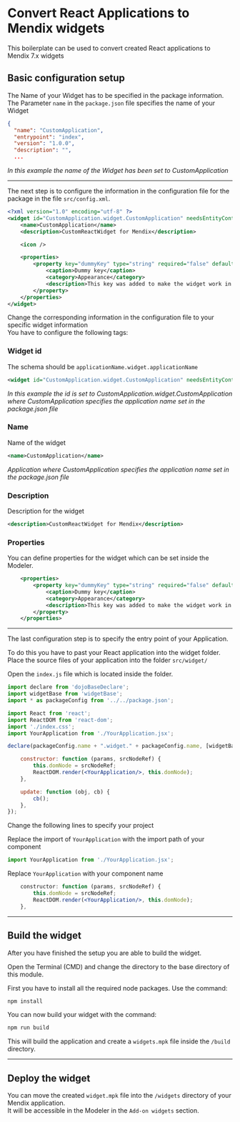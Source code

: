 # Convert React Applications to Mendix widgets
This boilerplate can be used to convert created React applications to Mendix 7.x widgets

## Basic configuration setup
The Name of your Widget has to be specified in the package information.\
The Parameter `name` in the `package.json` file specifies the name of your Widget

```json
{
  "name": "CustomApplication",
  "entrypoint": "index",
  "version": "1.0.0",
  "description": "",
  ...
```
*In this example the name of the Widget has been set to CustomApplication*

<hr/>

The next step is to configure the information in the configuration file for the package in the file `src/config.xml`.


```xml
<?xml version="1.0" encoding="utf-8" ?>
<widget id="CustomApplication.widget.CustomApplication" needsEntityContext="false" xmlns="http://www.mendix.com/widget/1.0/">
    <name>CustomApplication</name>
    <description>CustomReactWidget for Mendix</description>

    <icon />

    <properties>
        <property key="dummyKey" type="string" required="false" defaultValue="">
            <caption>Dummy key</caption>
            <category>Appearance</category>
            <description>This key was added to make the widget work in the Modeler (needs atleast 1 key). Please change/remove this one</description>
        </property>
    </properties>
</widget>
```
Change the corresponding information in the configuration file to your specific widget information\
You have to configure the following tags:

### Widget id
The schema should be `applicationName.widget.applicationName`

```xml
<widget id="CustomApplication.widget.CustomApplication" needsEntityContext="false" xmlns="http://www.mendix.com/widget/1.0/">
```
*In this example the id is set to CustomApplication.widget.CustomApplication
where CustomApplication specifies the application name set in the package.json file*

### Name
Name of the widget
```xml
<name>CustomApplication</name>
```
*Application
where CustomApplication specifies the application name set in the package.json file*

### Description
Description for the widget
```xml
<description>CustomReactWidget for Mendix</description>
```

### Properties
You can define properties for the widget which can be set inside the Modeler.
```xml
    <properties>
        <property key="dummyKey" type="string" required="false" defaultValue="">
            <caption>Dummy key</caption>
            <category>Appearance</category>
            <description>This key was added to make the widget work in the Modeler (needs atleast 1 key). Please change/remove this one</description>
        </property>
    </properties>
```
<hr>
The last configuration step is to specify the entry point of your Application. 

To do this you have to past your React application into the widget folder.
Place the source files of your application into the folder `src/widget/`

Open the `index.js` file which is located inside the folder.

```jsx
import declare from 'dojoBaseDeclare';
import widgetBase from 'widgetBase';
import * as packageConfig from '../../package.json';

import React from 'react';
import ReactDOM from 'react-dom';
import './index.css';
import YourApplication from './YourApplication.jsx';

declare(packageConfig.name + ".widget." + packageConfig.name, [widgetBase], {

    constructor: function (params, srcNodeRef) {
        this.domNode = srcNodeRef;
        ReactDOM.render(<YourApplication/>, this.domNode);
    },

    update: function (obj, cb) {
        cb();
    },
});
```

Change the following lines to specify your project

Replace the import of `YourApplication` with the import path of your component
```jsx
import YourApplication from './YourApplication.jsx';
```

Replace `YourApplication` with your component name
```jsx
    constructor: function (params, srcNodeRef) {
        this.domNode = srcNodeRef;
        ReactDOM.render(<YourApplication/>, this.domNode);
    },
```
<hr/>

## Build the widget
After you have finished the setup you are able to build the widget.

Open the Terminal (CMD) and change the directory to the base directory of this module.

First you have to install all the required node packages.
Use the command: 
```sh
npm install
```

You can now build your widget with the command: 
```sh
npm run build
```

This will build the application and create a `widgets.mpk` file inside the `/build` directory.
<hr/>

## Deploy the widget
You can move the created `widget.mpk` file into the `/widgets` directory of your Mendix application.\
It will be accessible in the Modeler in the `Add-on widgets` section.
